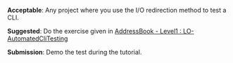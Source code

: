 <div id="introduction_what">
  <include src="../../book/testing/introduction/what/q-essay-relateConcepts.md" />
</div>


<div id="testingTypes_regressionTesting_what">
  <include src="../../book/testing/testingTypes/regressionTesting/what/q-essay-explain.md" />
</div>


<div id="testAutomation_testingTextUis">

**Acceptable**: Any project where you use the I/O redirection method to test a CLI.

**Suggested**: Do the exercise given in [AddressBook - Level1 : LO-AutomatedCliTesting]({{module_org}}/addressbook-level1#automate-cli-testing-lo-automatedclitesting) 

**Submission**: Demo the test during the tutorial.
</div>
